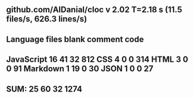 github.com/AlDanial/cloc v 2.02  T=2.18 s (11.5 files/s, 626.3 lines/s)
-------------------------------------------------------------------------------
Language                     files          blank        comment           code
-------------------------------------------------------------------------------
JavaScript                      16             41             32            812
CSS                              4              0              0            314
HTML                             3              0              0             91
Markdown                         1             19              0             30
JSON                             1              0              0             27
-------------------------------------------------------------------------------
SUM:                            25             60             32           1274
-------------------------------------------------------------------------------
